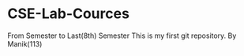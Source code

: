 # CSE-Lab-Cources
From Semester to Last(8th) Semester
This is my first git repository.
By Manik(113)
